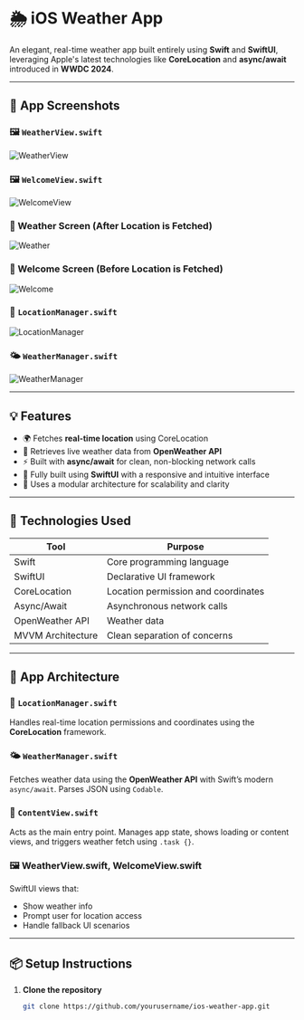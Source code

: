 # 🌦 iOS Weather App

An elegant, real-time weather app built entirely using **Swift** and **SwiftUI**, leveraging Apple's latest technologies like **CoreLocation** and **async/await** introduced in **WWDC 2024**.

---

## 📱 App Screenshots

### 🖼️ `WeatherView.swift`
![WeatherView](images/weather_view.png)

### 🖼️ `WelcomeView.swift`
![WelcomeView](images/welcome_view.png)

### 📱 Weather Screen (After Location is Fetched)
![Weather](images/weather.png)

### 📱 Welcome Screen (Before Location is Fetched)
![Welcome](images/Welcome.png)

### 🧭 `LocationManager.swift`
![LocationManager](images/location_manager.png)

### 🌤 `WeatherManager.swift`
![WeatherManager](images/weather_manager.png)

---

## 💡 Features

- 🌍 Fetches **real-time location** using CoreLocation
- 📡 Retrieves live weather data from **OpenWeather API**
- ⚡ Built with **async/await** for clean, non-blocking network calls
- 📲 Fully built using **SwiftUI** with a responsive and intuitive interface
- 🎯 Uses a modular architecture for scalability and clarity

---

## 🔧 Technologies Used

| Tool             | Purpose                                 |
|------------------|------------------------------------------|
| Swift            | Core programming language                |
| SwiftUI          | Declarative UI framework                 |
| CoreLocation     | Location permission and coordinates      |
| Async/Await      | Asynchronous network calls               |
| OpenWeather API  | Weather data                             |
| MVVM Architecture| Clean separation of concerns             |

---

## 🧩 App Architecture

### 🧭 `LocationManager.swift`  
Handles real-time location permissions and coordinates using the **CoreLocation** framework.

### 🌤 `WeatherManager.swift`  
Fetches weather data using the **OpenWeather API** with Swift’s modern `async/await`. Parses JSON using `Codable`.

### 📲 `ContentView.swift`  
Acts as the main entry point. Manages app state, shows loading or content views, and triggers weather fetch using `.task {}`.

### 🖼️ WeatherView.swift, WelcomeView.swift  
SwiftUI views that:
- Show weather info
- Prompt user for location access
- Handle fallback UI scenarios

---

## 📦 Setup Instructions

1. **Clone the repository**
   ```bash
   git clone https://github.com/yourusername/ios-weather-app.git
